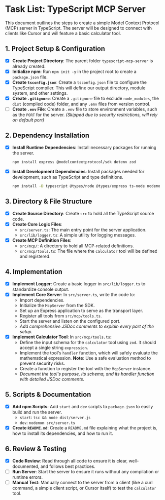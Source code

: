 # Task List: TypeScript MCP Server

This document outlines the steps to create a simple Model Context Protocol (MCP) server in TypeScript. The server will be designed to connect with clients like Cursor and will feature a basic calculator tool.

## 1. Project Setup & Configuration

- [x] **Create Project Directory**: The parent folder `typescript-mcp-server` is already created.
- [x] **Initialize npm**: Run `npm init -y` in the project root to create a `package.json` file.
- [x] **Create `tsconfig.json`**: Create a `tsconfig.json` file to configure the TypeScript compiler. This will define our output directory, module system, and other settings.
- [x] **Create `.gitignore`**: Create a `.gitignore` file to exclude `node_modules`, the `dist` (compiled code) folder, and any `.env` files from version control.
- [ ] **Create `.env` File**: Create a `.env` file to store environment variables, such as the `PORT` for the server. *(Skipped due to security restrictions, will rely on default port)*

## 2. Dependency Installation

- [x] **Install Runtime Dependencies**: Install necessary packages for running the server.
  ```bash
  npm install express @modelcontextprotocol/sdk dotenv zod
  ```
- [x] **Install Development Dependencies**: Install packages needed for development, such as TypeScript and type definitions.
  ```bash
  npm install -D typescript @types/node @types/express ts-node nodemon
  ```

## 3. Directory & File Structure

- [x] **Create Source Directory**: Create `src` to hold all the TypeScript source code.
- [x] **Create Core Logic Files**:
    - `src/server.ts`: The main entry point for the server application.
    - `src/lib/logger.ts`: A simple utility for logging messages.
- [x] **Create MCP Definition Files**:
    - `src/mcp/`: A directory to hold all MCP-related definitions.
    - `src/mcp/tools.ts`: The file where the `calculator` tool will be defined and registered.

## 4. Implementation

- [x] **Implement Logger**: Create a basic logger in `src/lib/logger.ts` to standardize console output.
- [x] **Implement Core Server**: In `src/server.ts`, write the code to:
    - Import dependencies.
    - Initialize the `McpServer` from the SDK.
    - Set up an Express application to serve as the transport layer.
    - Register all tools from `src/mcp/tools.ts`.
    - Start the server and listen on the configured port.
    - *Add comprehensive JSDoc comments to explain every part of the setup.*
- [x] **Implement Calculator Tool**: In `src/mcp/tools.ts`:
    - Define the input schema for the `calculator` tool using `zod`. It should accept a single string `expression`.
    - Implement the tool's `handler` function, which will safely evaluate the mathematical expression. **Note**: Use a safe evaluation method to prevent security risks.
    - Create a function to register the tool with the `McpServer` instance.
    - *Document the tool's purpose, its schema, and its handler function with detailed JSDoc comments.*

## 5. Scripts & Documentation

- [x] **Add npm Scripts**: Add `start` and `dev` scripts to `package.json` to easily build and run the server.
    - `start`: `tsc && node dist/server.js`
    - `dev`: `nodemon src/server.ts`
- [x] **Create `README.md`**: Create a `README.md` file explaining what the project is, how to install its dependencies, and how to run it.

## 6. Review & Testing

- [x] **Code Review**: Read through all code to ensure it is clear, well-documented, and follows best practices.
- [ ] **Run Server**: Start the server to ensure it runs without any compilation or runtime errors.
- [ ] **Manual Test**: Manually connect to the server from a client (like a curl command, a simple client script, or Cursor itself) to test the `calculator` tool. 